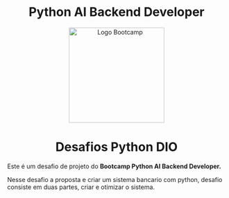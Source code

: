 <div align="center">
<h1>Python AI Backend Developer</h1>
<img src="https://hermes.dio.me/tracks/648ef080-6c4b-4e54-bf72-34f62030f350.png" alt="Logo Bootcamp" width="220">
</div>
 
 <h1 align="center"> Desafios Python DIO </h1>

Este é um desafio de projeto do **Bootcamp Python AI Backend Developer.** 

Nesse desafio a proposta e criar um sistema bancario com python, desafio consiste em duas partes, criar e otimizar o sistema.
